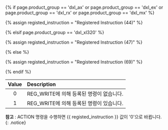 {% if page.product_group == 'dxl_ax' or page.product_group == 'dxl_ex' or page.product_group == 'dxl_rx' or page.product_group == 'dxl_mx' %}

{% assign registed_instruction = "Registered Instruction (44)" %}

{% elsif page.product_group == 'dxl_xl320' %}

{% assign registed_instruction = "Registered Instruction (47)" %}

{% else %}

{% assign registed_instruction = "Registered Instruction (69)" %}

{% endif %}

| Value | Description                         |
|:-----:|:------------------------------------|
|   0   | REG_WRITE에 의해 등록된 명령이 없습니다. |
|   1   | REG_WRITE에 의해 등록된 명령이 있습니다. |


**참고** : ACTION 명령을 수행하면 {{ registed_instruction }} 값이 '0'으로 바뀝니다.
{: .notice}
